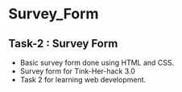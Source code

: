 # Survey_Form
## Task-2 : Survey Form

- Basic survey form done using HTML and CSS.
- Survey form for Tink-Her-hack 3.0
- Task 2 for learning web development.
